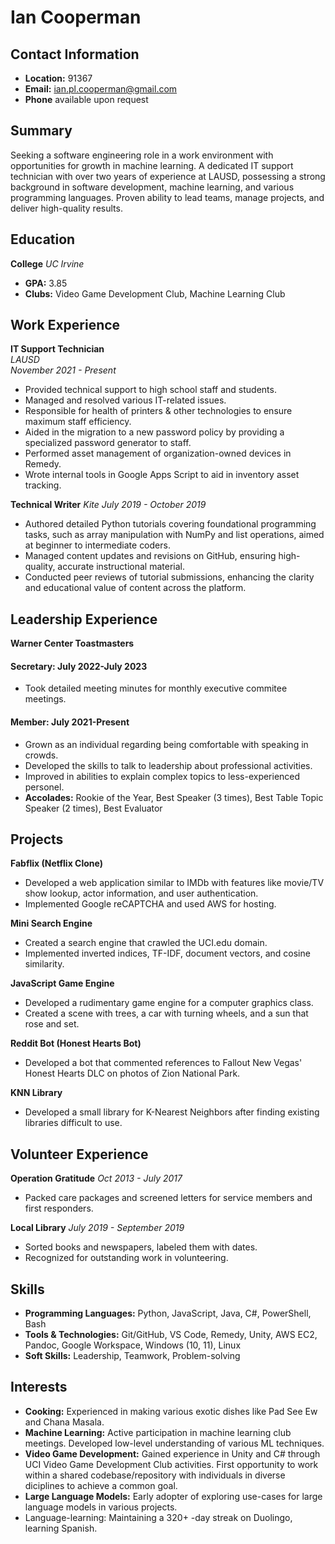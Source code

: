 # Ian Cooperman

## Contact Information
- **Location:** 91367
- **Email:** ian.pl.cooperman@gmail.com
- **Phone** available upon request

## Summary
Seeking a software engineering role in a work environment with opportunities for growth in machine learning. A dedicated IT support technician with over two years of experience at LAUSD, possessing a strong background in software development, machine learning, and various programming languages. Proven ability to lead teams, manage projects, and deliver high-quality results.

## Education
**College**
*UC Irvine*
- **GPA:** 3.85
- **Clubs:** Video Game Development Club, Machine Learning Club

## Work Experience
**IT Support Technician**  
*LAUSD*  
*November 2021 - Present*
- Provided technical support to high school staff and students.
- Managed and resolved various IT-related issues.
- Responsible for health of printers & other technologies to ensure maximum staff efficiency.
- Aided in the migration to a new password policy by providing a specialized password generator to staff.
- Performed asset management of organization-owned devices in Remedy.
- Wrote internal tools in Google Apps Script to aid in inventory asset tracking.

**Technical Writer**
*Kite*
*July 2019 - October 2019*
- Authored detailed Python tutorials covering foundational programming tasks, such as array manipulation with NumPy and list operations, aimed at beginner to intermediate coders.
- Managed content updates and revisions on GitHub, ensuring high-quality, accurate instructional material.
- Conducted peer reviews of tutorial submissions, enhancing the clarity and educational value of content across the platform.

## Leadership Experience
**Warner Center Toastmasters**
#### Secretary: July 2022-July 2023
- Took detailed meeting minutes for monthly executive commitee meetings.
#### Member: July 2021-Present
- Grown as an individual regarding being comfortable with speaking in crowds.
- Developed the skills to talk to leadership about professional activities.
- Improved in abilities to explain complex topics to less-experienced personel.
- **Accolades:** Rookie of the Year, Best Speaker (3 times), Best Table Topic Speaker (2 times), Best Evaluator

## Projects
**Fabflix (Netflix Clone)**
- Developed a web application similar to IMDb with features like movie/TV show lookup, actor information, and user authentication.
- Implemented Google reCAPTCHA and used AWS for hosting.

**Mini Search Engine**
- Created a search engine that crawled the UCI.edu domain.
- Implemented inverted indices, TF-IDF, document vectors, and cosine similarity.

**JavaScript Game Engine**
- Developed a rudimentary game engine for a computer graphics class.
- Created a scene with trees, a car with turning wheels, and a sun that rose and set.

**Reddit Bot (Honest Hearts Bot)**
- Developed a bot that commented references to Fallout New Vegas' Honest Hearts DLC on photos of Zion National Park.

**KNN Library**
- Developed a small library for K-Nearest Neighbors after finding existing libraries difficult to use.

## Volunteer Experience
**Operation Gratitude**
*Oct 2013 - July 2017*
- Packed care packages and screened letters for service members and first responders.

**Local Library**
*July 2019 - September 2019*
- Sorted books and newspapers, labeled them with dates.
- Recognized for outstanding work in volunteering.

## Skills
- **Programming Languages:** Python, JavaScript, Java, C#, PowerShell, Bash
- **Tools & Technologies:** Git/GitHub, VS Code, Remedy, Unity, AWS EC2, Pandoc, Google Workspace, Windows (10, 11), Linux
- **Soft Skills:** Leadership, Teamwork, Problem-solving

## Interests
- **Cooking:** Experienced in making various exotic dishes like Pad See Ew and Chana Masala.
- **Machine Learning:** Active participation in machine learning club meetings. Developed low-level understanding of various ML techniques.
- **Video Game Development:** Gained experience in Unity and C# through UCI Video Game Development Club activities. First opportunity to work within a shared codebase/repository with individuals in diverse diciplines to achieve a common goal.
- **Large Language Models:** Early adopter of exploring use-cases for large language models in various projects.
- Language-learning: Maintaining a 320+ -day streak on Duolingo, learning Spanish.
